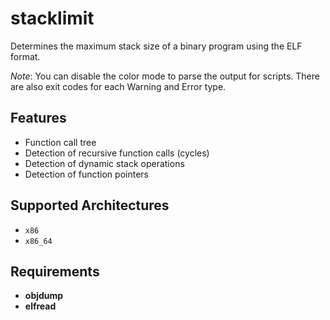 stacklimit
==========

Determines the maximum stack size of a binary program using the ELF format.

*Note*: You can disable the color mode to parse the output for scripts. There
are also exit codes for each Warning and Error type.


Features
--------

* Function call tree
* Detection of recursive function calls (cycles)
* Detection of dynamic stack operations
* Detection of function pointers


Supported Architectures
-----------------------

* `x86`
* `x86_64`


Requirements
------------

* **objdump**
* **elfread**

